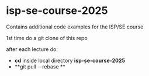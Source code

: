 # isp-se-course-2025
Contains additional code examples for the ISP/SE course

1st time do a git clone of this repo

after each lecture do:
- **cd** inside local directory **isp-se-course-2025**
- **git pull --rebase **
  
